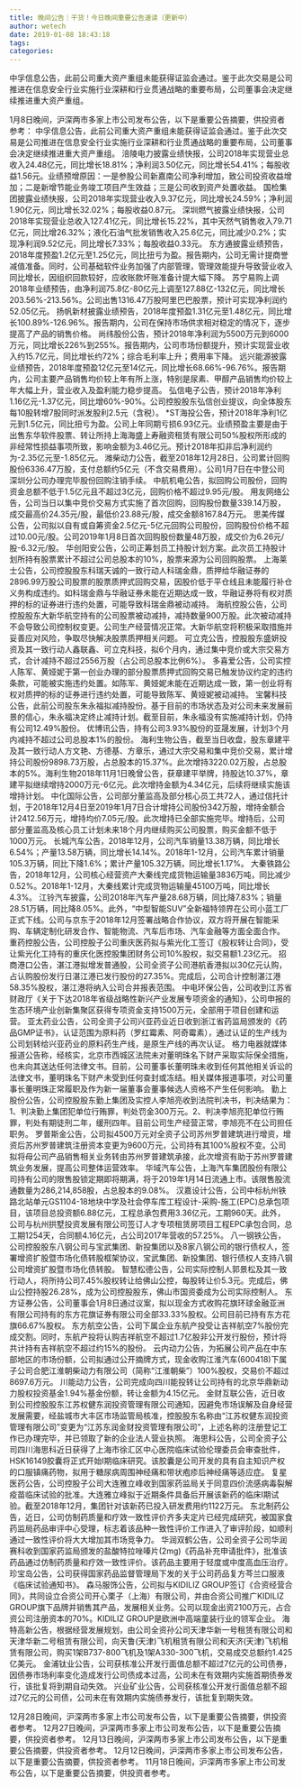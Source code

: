 ```yaml
---
title: 晚间公告｜干货！今日晚间重要公告速读（更新中）
author: wetech
date: 2019-01-08 18:43:18
tags: 
categories: 
---
```

中孚信息公告，此前公司重大资产重组未能获得证监会通过。鉴于此次交易是公司推进在信息安全行业实施行业深耕和行业贯通战略的重要布局，公司董事会决定继续推进重大资产重组。
<!-- more -->
1月8日晚间，沪深两市多家上市公司发布公告，以下是重要公告摘要，供投资者参考：
中孚信息公告，此前公司重大资产重组未能获得证监会通过。鉴于此次交易是公司推进在信息安全行业实施行业深耕和行业贯通战略的重要布局，公司董事会决定继续推进重大资产重组。
涪陵电力披露业绩快报，公司2018年实现营业总收入24.48亿元，同比增长18.81%；净利润3.50亿元，同比增长54.41%；每股收益1.56元。业绩预增原因：一是参股公司新嘉南公司净利增加，致公司投资收益增加；二是新增节能业务竣工项目产生效益；三是公司收到资产处置收益。
国检集团披露业绩快报，公司2018年实现营业收入9.37亿元，同比增长24.59%；净利润1.90亿元，同比增长32.02%；每股收益0.87元。
深圳燃气披露业绩快报，公司2018年实现营业总收入127.41亿元，同比增长15.22%，其中天然气销售收入79.71亿元，同比增26.32%；液化石油气批发销售收入25.6亿元，同比减少0.2%；实现净利润9.52亿元，同比增长7.33%；每股收益0.33元。
东方通披露业绩预告，2018年度预盈1.2亿元至1.25亿元，同比扭亏为盈。报告期内，公司无需计提商誉减值准备。同时，公司基础软件业务加强了内部管理，管理效能提升导致营业收入同比增长，因组织回款较好，应收账款坏账准备计提大幅下降。
苏宁易购上调2018年业绩预告，由净利润75.8亿-80亿元上调至127.88亿-132亿元，同比增长203.56%-213.56%。公司出售1316.47万股阿里巴巴股票，预计可实现净利润约52.05亿元。
扬帆新材披露业绩预告，2018年度预盈1.31亿元至1.48亿元，同比增长100.89%-126.96%。报告期内，公司在保持市场供求相对稳定的情况下，逐步提高了产品的销售价格。
尚纬股份公告，预计2018年净利润为5500万元到6000万元，同比增长226%到255%。报告期内，公司市场份额提升，预计实现营业收入约15.7亿元，同比增长约72%；综合毛利率上升；费用率下降。
远兴能源披露业绩预告，2018年度预盈12亿元至14亿元，同比增长68.66%-96.76%。报告期内，公司主要产品销售均价较上年有所上涨，特别是尿素、甲醇产品销售均价较上年大幅上升，营业收入及盈利能力稳步提高。
弘信电子公告，预计2018年净利1.16亿元-1.37亿元，同比增60%-90%。公司控股股东弘信创业提议，向全体股东每10股转增7股同时派发股利2.5元（含税）。
*ST海投公告，预计2018年净利1亿元到1.5亿元，同比扭亏为盈。公司上年同期亏损6.93亿元。业绩预盈主要是由于出售东华软件股票、转让所持上海海盛上寿融资租赁有限公司50%股权所形成的非经常性损益事项所致，影响金额为3.46亿元。预计2018年扣非后净利润约为-2.35亿元至-1.85亿元。
潍柴动力公告，截至2018年12月28日，公司累计回购股份6336.47万股，支付总额约5亿元（不含交易费用）。公司1月7日在中登公司深圳分公司办理完毕股份回购注销手续。
中航机电公告，拟回购公司股份，回购资金总额不低于1.5亿元且不超过3亿元，回购价格不超过9.95元/股。
用友网络公告，公司当日以集中竞价交易方式实施了首次回购，回购股份数量339.14万股，成交最高价24.35元/股，最低价23.88元/股，成交金额8167.84万元。
思美传媒公告，公司拟以自有或自筹资金2.5亿元-5亿元回购公司股份，回购股份价格不超过10.00元/股。公司2019年1月8日首次回购股份数量48万股，成交价为6.26元/股-6.32元/股。
华创阳安公告，公司正筹划员工持股计划方案。此次员工持股计划所持有股票累计不超过公司总股本的10%，股票来源为公司回购股票。
上海莱士公告，公司控股股东科瑞天诚的一致行动人科瑞金鼎，质押给华融证券的2896.99万股公司股票的股票质押式回购交易，因股价低于平仓线且未能履行补仓义务构成违约。如科瑞金鼎与华融证券未能在近期达成一致，华融证券将有权对质押的标的证券进行违约处置，可能导致科瑞金鼎被动减持。
海航控股公告，公司控股股东大新华航空持有的公司股票被动减持，减持数量900万股。此次被动减持不会导致公司控制权变更。公司生产经营情况正常。大新华航空将积极采取措施并妥善应对风险，争取尽快解决股票质押相关问题。
可立克公告，控股股东盛妍投资及其一致行动人鑫联鑫、可立克科技，拟6个月内，通过集中竞价或大宗交易方式，合计减持不超过2556万股（占公司总股本比例6%）。
多喜爱公告，公司实控人陈军、黄娅妮于第一创业办理的部分股票质押式回购交易已触发协议约定的违约条款，可能被实施违约处置。如陈军、黄娅妮未能在近期达成一致，第一创业将有权对质押的标的证券进行违约处置，可能导致陈军、黄娅妮被动减持。
宝馨科技公告，此前公司股东朱永福拟减持股份。基于目前的市场状态及对公司未来发展前景的信心，朱永福决定终止减持计划。截至目前，朱永福没有实施减持计划，仍持有公司12.49%股份。
优博讯公告，持有公司3.93%股份的亚晟发展，计划3个月内减持不超过公司总股本1%的股份。
海利生物公告，截至当日收盘，股东章建平及其一致行动人方文艳、方德基、方章乐，通过大宗交易和集中竞价交易，累计增持公司股份9898.73万股，占总股本的15.37%。此次增持3220.02万股，占总股本的5%。海利生物2018年11月1日晚曾公告，获章建平举牌，持股达10.37%，章建平拟继续增持2000万元-6亿元。此次增持金额为4.34亿元，后续将继续实施该增持计划。
中化国际公告，公司部分董监高及部分核心员工共72人，通过信托计划，于2018年12月4日至2019年1月7日合计增持公司股份342万股，增持金额合计2412.56万元，增持均价7.05元/股。此次增持已全部实施完毕。增持后，公司部分董监高及核心员工计划未来18个月内继续购买公司股票，购买金额不低于1000万元。
长城汽车公告，2018年12月，公司汽车销量13.38万辆，同比增长6.54%；产量13.58万辆，同比增长14.14%。2018年1-12月，公司汽车累计销量105.3万辆，同比下降1.6%；累计产量105.32万辆，同比增长1.17%。
大秦铁路公告，2018年12月，公司核心经营资产大秦线完成货物运输量3836万吨，同比减少0.52%。2018年1-12月，大秦线累计完成货物运输量45100万吨，同比增长4.3%。
江铃汽车披露，公司2018年汽车产量28.68万辆，同比降7.83%；销量28.51万辆，同比降8.05%。此外，“中型智能SUV”全新福特领界在公司小蓝工厂正式下线。公司与京东于2018年12月签署战略合作协议，双方将开展在智能采购、车辆定制化研发合作、智能物流、汽车后市场、汽车金融等方面全面合作。
重药控股公告，公司控股子公司重庆医药拟与紫光化工签订《股权转让合同》，受让紫光化工持有的重庆化医控股集团财务公司10%股权，拟交易额1.23亿元。
招商港口公告，湛江港拟增发普通股，公司全资子公司港航香港拟以30亿元认购，占认购股份发行日湛江港已发行股份的27.35%。完成后，公司合计控制湛江港58.35%股权，湛江港将纳入公司合并报表范围。
中电环保公告，公司收到江苏省财政厅《关于下达2018年省级战略性新兴产业发展专项资金的通知》，公司申报的生态环境产业创新集聚区获得专项资金支持1500万元，全部用于项目创建和运营。
亚太药业公告，公司全资子公司兴亚药业近日收到浙江省药监局颁发的《药品GMP证书》，认证范围为原料药（罗红霉素、阿奇霉素），通过认证的生产线为公司划转给兴亚药业的原料药生产线，是原生产线的再次认证。
格力电器就媒体报道公告称，经核实，北京市西城区法院未对董明珠名下财产采取实际保全措施，也未向其送达任何法律文书。目前，公司董事长董明珠未收到任何其他相关诉讼的法律文书，董明珠名下财产未受到任何查封或冻结。相关媒体报道事项，对公司董事长董明珠正常履职及作为新一届董事会董事候选人资格不产生任何影响。
勤上股份公告，公司控股股东勤上集团及实控人李旭亮收到法院判决书，判决结果为：1、判决勤上集团犯单位行贿罪，判处罚金300万元。2、判决李旭亮犯单位行贿罪，判处有期徒刑二年，缓刑四年。目前公司生产经营正常，李旭亮不在公司担任职务。
罗普斯金公告，公司拟4500万元对全资子公司苏州罗普建筑进行增资，增资后苏州罗普建筑注册资本变更为9600万元，公司持有其100%股权不变。公司拟将母公司产品销售相关业务转由苏州罗普建筑承接，此次增资有助于苏州罗普建筑业务发展，提高公司整体运营效率。
华域汽车公告，上海汽车集团股份有限公司持有公司的限售股锁定期即将期满，将于2019年1月14日流通上市。该限售股流通数量为286,214,858股，占总股本的9.08%。
汉嘉设计公告，公司中标杭州铁路北站单元GS1104-18地块中学及社会停车库工程设计-采购-施工(EPC)总承包项目，该项目总投资额6.88亿元，工程总承包费用3.36亿元，工期960天。此外，公司与杭州拱墅投资发展有限公司签订人才专项租赁房项目工程EPC承包合同，总工期1254天，合同额4.16亿元，占公司2017年营收的57.25%。
八一钢铁公告，公司控股股东八钢公司与宝武集团、新投集团以及8家八钢公司的银行债权人，签署增资扩股暨市场化债转股框架协议，宝武集团、新投集团、银行债权人支持八钢公司增资扩股暨市场化债转股。
智慧松德公告，公司实际控制人郭景松及其一致行动人，将所持公司7.45%股权转让给佛山公控，每股转让价5.3元。完成后，佛山公控持股26.28%，成为公司控股股东，佛山市国资委成为公司实际控制人。
东方证券公告，公司董事会1月8日通过议案，拟以现金方式收购花旗环球金融亚洲有限公司持有的东方花旗证券有限公司全部33.33%股权。公司目前已持有东方花旗66.67%股权。
东方航空公告，公司下属企业东航产投受让吉祥航空7%股份完成交割。同时，东航产投将认购吉祥航空不超过1.7亿股非公开发行股份，预计将共计持有吉祥航空不超过约15%的股份。
云内动力公告，为拓展公司产品在中东部地区的市场份额，公司拟通过公开摘牌方式，现金收购江淮汽车(600418)下属子公司合肥江淮朝柴动力有限公司（简称“江淮朝柴”）100%股权，交易价不超过8697.6万元。
川能动力公告，公司完成向四川能投转让公司持有的北京华鼎新动力股权投资基金1.94%基金份额，转让金额为4.15亿元。
金财互联公告，近日收到公司控股股东江苏权健东润投资管理有限公司通知，因避免市场误解及自身经营发展需要，经盐城市大丰区市场监管局核准，控股股东名称由“江苏权健东润投资管理有限公司”变更为“江苏东润金财投资管理有限公司”，上述名称的注册登记工作已办理完毕，并已领取了新的企业法人营业执照。
海思科公告，公司全资子公司四川海思科近日获得了上海市徐汇区中心医院临床试验伦理委员会审查批件，HSK16149胶囊将正式开始I期临床研究。该胶囊是公司开发的具有自主知识产权的口服镇痛药物，拟用于糖尿病周围神经痛和带状疱疹后神经痛等适应症。
复星医药公告，公司控股子公司大连雅立峰收到国家药监局关于同意四价流感病毒裂解疫苗临床试验的批准。大连雅立峰拟于近期条件具备后开展该新药的临床I期试验。截至2018年12月，集团针对该新药已投入研发费用约1122万元。
东北制药公告，近日，公司仿制药质量和疗效一致性评价齐多夫定片已经完成研究，被国家食药监局药品审评中心受理，标志着该品种一致性评价工作进入了审评阶段，如顺利通过一致性评价将大大增加其市场竞争力。
华润双鹤公告，公司全资子公司华润赛科收到国家药监局颁发的盐酸特拉唑嗪片(2mg)《药品补充申请批件》，批准该药品通过仿制药质量和疗效一致性评价。该药品主要用于轻度或中度高血压治疗。
珍宝岛公告，公司获得国家药品监督管理局下发的关于公司药品复方芩兰口服液《临床试验通知书》。
森马服饰公告，公司拟与KIDILIZ GROUP签订《合资经营合同》，共同设立合资公司开心栗子（上海）有限公司，并由合资公司推广KIDILIZ GROUP旗下品牌并销售其产品，发展相关业务。公司以现金出资2100万元，占合资公司注册资本的70%。KIDILIZ GROUP是欧洲中高端童装行业的领军企业。
海特高新公告，根据经营发展规划，由公司全资孙公司天津华新一号租赁有限公司和天津华新二号租赁有限公司，向天鲁(天津)飞机租赁有限公司和天济(天津)飞机租赁有限公司，购买1架B737-800飞机及1架A330-300飞机，交易成交总额约1.425亿美元。
金浦钛业公告，公司获核准公开发行面值总额不超过7亿元的公司债券，因债券市场利率变化造成发行公司债成本过高，公司未在有效期内实施首期债券发行，该批复将到期自动失效。
兴业矿业公告，公司获核准公开发行面值总额不超过7亿元的公司债，公司未在有效期内实施债券发行，该批复到期失效。
 
 
12月28日晚间，沪深两市多家上市公司发布公告，以下是重要公告摘要，供投资者参考。
12月27日晚间，沪深两市多家上市公司发布公告，以下是重要公告摘要，供投资者参考。
12月13日晚间，沪深两市多家上市公司发布公告，以下是重要公告摘要，供投资者参考。
12月12日晚间，沪深两市多家上市公司发布公告，以下是重要公告摘要，供投资者参考。
11月18日晚间，沪深两市多家上市公司发布公告，以下是重要公告摘要，供投资者参考。
